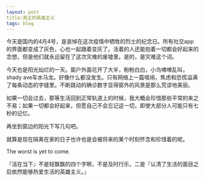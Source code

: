 ```yaml
---
layout: post
title:真正的英雄主义
tags: blog
---
```


今天是国内的4月4号，是哀悼在这次疫情中牺牲的烈士的纪念日。所有社交app的界面都变成了灰色，心也一起跟着变灰了。活着的人还能抱着一切都会好起来的念想，但是他们就永远留在了这次灾难的废墟里。是的，是灾难这个词。



今天也是阳光灿烂的一天。窗户外面花开了大半，粉粉白白，小鸟喳喳乱叫，shady ave车水马龙。好像什么都没发生。只有网络上一篇喧闹，焦虑和恐慌溢满了每条动态的字缝里。不断跳动的确诊数字显得窗外的风景是那么荒谬地美丽。

如果一切会过去，那等生活回到正常轨道上的时候，我大概会珍惜那些平常的来之不易；如果一切都会好起来，但愿自己不会忘记这一切，即使大部分人可能只有七秒的记忆。



再坐到窗边的阳光下写几句吧。

就算是现在隔离在家的日子也许也是会被将来的某个时刻怀念和珍惜着的呢。

The worst is yet to come.

『活在当下』不是轻飘飘的四个字啊，不是及时行乐，二是『认清了生活的面目之后依然能够热爱生活的英雄主义。』

